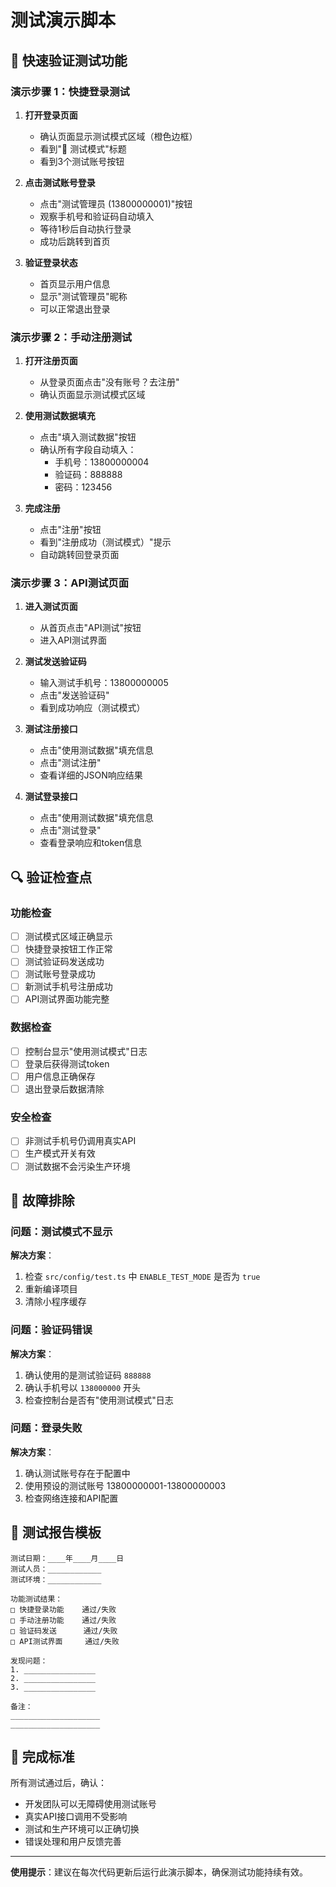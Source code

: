  # 测试演示脚本

## 🎯 快速验证测试功能

### 演示步骤 1：快捷登录测试

1. **打开登录页面**
   - 确认页面显示测试模式区域（橙色边框）
   - 看到"🧪 测试模式"标题
   - 看到3个测试账号按钮

2. **点击测试账号登录**
   - 点击"测试管理员 (13800000001)"按钮
   - 观察手机号和验证码自动填入
   - 等待1秒后自动执行登录
   - 成功后跳转到首页

3. **验证登录状态**
   - 首页显示用户信息
   - 显示"测试管理员"昵称
   - 可以正常退出登录

### 演示步骤 2：手动注册测试

1. **打开注册页面**
   - 从登录页面点击"没有账号？去注册"
   - 确认页面显示测试模式区域

2. **使用测试数据填充**
   - 点击"填入测试数据"按钮
   - 确认所有字段自动填入：
     - 手机号：13800000004
     - 验证码：888888
     - 密码：123456

3. **完成注册**
   - 点击"注册"按钮
   - 看到"注册成功（测试模式）"提示
   - 自动跳转回登录页面

### 演示步骤 3：API测试页面

1. **进入测试页面**
   - 从首页点击"API测试"按钮
   - 进入API测试界面

2. **测试发送验证码**
   - 输入测试手机号：13800000005
   - 点击"发送验证码"
   - 看到成功响应（测试模式）

3. **测试注册接口**
   - 点击"使用测试数据"填充信息
   - 点击"测试注册"
   - 查看详细的JSON响应结果

4. **测试登录接口**
   - 点击"使用测试数据"填充信息
   - 点击"测试登录"
   - 查看登录响应和token信息

## 🔍 验证检查点

### 功能检查
- [ ] 测试模式区域正确显示
- [ ] 快捷登录按钮工作正常
- [ ] 测试验证码发送成功
- [ ] 测试账号登录成功
- [ ] 新测试手机号注册成功
- [ ] API测试界面功能完整

### 数据检查
- [ ] 控制台显示"使用测试模式"日志
- [ ] 登录后获得测试token
- [ ] 用户信息正确保存
- [ ] 退出登录后数据清除

### 安全检查
- [ ] 非测试手机号仍调用真实API
- [ ] 生产模式开关有效
- [ ] 测试数据不会污染生产环境

## 🚨 故障排除

### 问题：测试模式不显示
**解决方案**：
1. 检查 `src/config/test.ts` 中 `ENABLE_TEST_MODE` 是否为 `true`
2. 重新编译项目
3. 清除小程序缓存

### 问题：验证码错误
**解决方案**：
1. 确认使用的是测试验证码 `888888`
2. 确认手机号以 `138000000` 开头
3. 检查控制台是否有"使用测试模式"日志

### 问题：登录失败
**解决方案**：
1. 确认测试账号存在于配置中
2. 使用预设的测试账号 13800000001-13800000003
3. 检查网络连接和API配置

## 📝 测试报告模板

```
测试日期：____年____月____日
测试人员：____________
测试环境：____________

功能测试结果：
□ 快捷登录功能    通过/失败
□ 手动注册功能    通过/失败  
□ 验证码发送      通过/失败
□ API测试界面     通过/失败

发现问题：
1. ________________
2. ________________
3. ________________

备注：
____________________
____________________
```

## 🎉 完成标准

所有测试通过后，确认：
- 开发团队可以无障碍使用测试账号
- 真实API接口调用不受影响
- 测试和生产环境可以正确切换
- 错误处理和用户反馈完善

---

**使用提示**：建议在每次代码更新后运行此演示脚本，确保测试功能持续有效。